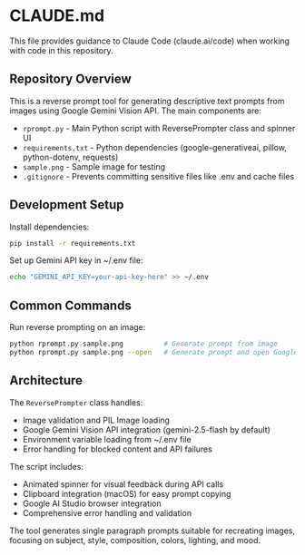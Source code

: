 # CLAUDE.md

This file provides guidance to Claude Code (claude.ai/code) when working with code in this repository.

## Repository Overview

This is a reverse prompt tool for generating descriptive text prompts from images using Google Gemini Vision API. The main components are:
- `rprompt.py` - Main Python script with ReversePrompter class and spinner UI
- `requirements.txt` - Python dependencies (google-generativeai, pillow, python-dotenv, requests)
- `sample.png` - Sample image for testing
- `.gitignore` - Prevents committing sensitive files like .env and cache files

## Development Setup

Install dependencies:
```bash
pip install -r requirements.txt
```

Set up Gemini API key in ~/.env file:
```bash
echo "GEMINI_API_KEY=your-api-key-here" >> ~/.env
```

## Common Commands

Run reverse prompting on an image:
```bash
python rprompt.py sample.png          # Generate prompt from image
python rprompt.py sample.png --open   # Generate prompt and open Google AI Studio
```

## Architecture

The `ReversePrompter` class handles:
- Image validation and PIL Image loading
- Google Gemini Vision API integration (gemini-2.5-flash by default)
- Environment variable loading from ~/.env file
- Error handling for blocked content and API failures

The script includes:
- Animated spinner for visual feedback during API calls
- Clipboard integration (macOS) for easy prompt copying
- Google AI Studio browser integration
- Comprehensive error handling and validation

The tool generates single paragraph prompts suitable for recreating images, focusing on subject, style, composition, colors, lighting, and mood.
